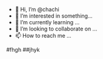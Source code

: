 - 👋 Hi, I’m @chachi
- 👀 I’m interested in something...
- 🌱 I’m currently learning ...
- 💞️ I’m looking to collaborate on ...
- 📫 How to reach me ...

<!---
karthikadapa/karthikadapa is a ✨ special ✨ repository because its `README.md` (this file) appears on your GitHub profile.
You can click the Preview link to take a look at your changes.
--->
#fhgh
##jhyk
